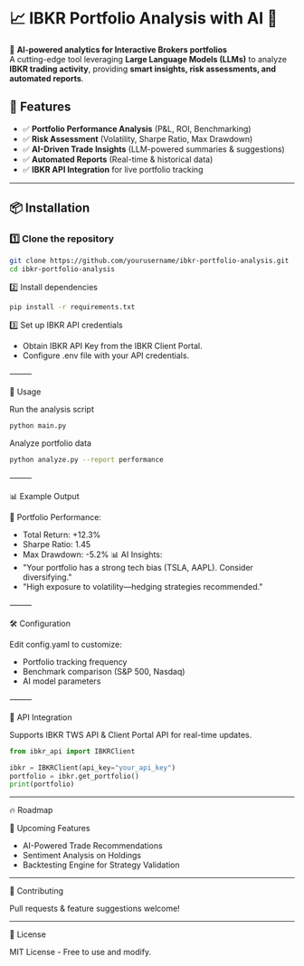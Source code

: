 # 📈 IBKR Portfolio Analysis with AI 🤖

🚀 **AI-powered analytics for Interactive Brokers portfolios**  
A cutting-edge tool leveraging **Large Language Models (LLMs)** to analyze **IBKR trading activity**, providing **smart insights, risk assessments, and automated reports**.

## 🌟 Features

- ✅ **Portfolio Performance Analysis** (P&L, ROI, Benchmarking)
- ✅ **Risk Assessment** (Volatility, Sharpe Ratio, Max Drawdown)
- ✅ **AI-Driven Trade Insights** (LLM-powered summaries & suggestions)
- ✅ **Automated Reports** (Real-time & historical data)
- ✅ **IBKR API Integration** for live portfolio tracking

---

## 📦 Installation

### 1️⃣ Clone the repository

```bash
git clone https://github.com/yourusername/ibkr-portfolio-analysis.git
cd ibkr-portfolio-analysis
```

2️⃣ Install dependencies

```bash
pip install -r requirements.txt
```

3️⃣ Set up IBKR API credentials

- Obtain IBKR API Key from the IBKR Client Portal.
- Configure .env file with your API credentials.

⸻

🚀 Usage

Run the analysis script

```bash
python main.py
```

Analyze portfolio data

```bash
python analyze.py --report performance
```

⸻

📊 Example Output

📌 Portfolio Performance:

- Total Return: +12.3%
- Sharpe Ratio: 1.45
- Max Drawdown: -5.2%
  📊 AI Insights:
- "Your portfolio has a strong tech bias (TSLA, AAPL). Consider diversifying."
- "High exposure to volatility—hedging strategies recommended."

⸻

🛠️ Configuration

Edit config.yaml to customize:

- Portfolio tracking frequency
- Benchmark comparison (S&P 500, Nasdaq)
- AI model parameters

⸻

📡 API Integration

Supports IBKR TWS API & Client Portal API for real-time updates.

```python
from ibkr_api import IBKRClient

ibkr = IBKRClient(api_key="your_api_key")
portfolio = ibkr.get_portfolio()
print(portfolio)
```

---

🔥 Roadmap

🚀 Upcoming Features

- AI-Powered Trade Recommendations
- Sentiment Analysis on Holdings
- Backtesting Engine for Strategy Validation

---

🤝 Contributing

Pull requests & feature suggestions welcome!

---

📜 License

MIT License - Free to use and modify.
